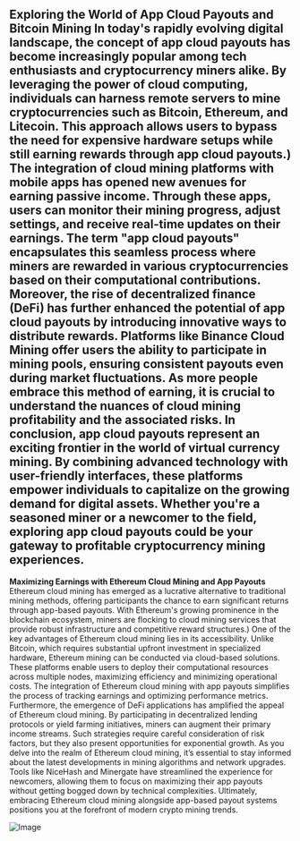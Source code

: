 **Exploring the World of App Cloud Payouts and Bitcoin Mining**
In today's rapidly evolving digital landscape, the concept of app cloud payouts has become increasingly popular among tech enthusiasts and cryptocurrency miners alike. By leveraging the power of cloud computing, individuals can harness remote servers to mine cryptocurrencies such as Bitcoin, Ethereum, and Litecoin. This approach allows users to bypass the need for expensive hardware setups while still earning rewards through app cloud payouts.)
The integration of cloud mining platforms with mobile apps has opened new avenues for earning passive income. Through these apps, users can monitor their mining progress, adjust settings, and receive real-time updates on their earnings. The term "app cloud payouts" encapsulates this seamless process where miners are rewarded in various cryptocurrencies based on their computational contributions.
Moreover, the rise of decentralized finance (DeFi) has further enhanced the potential of app cloud payouts by introducing innovative ways to distribute rewards. Platforms like Binance Cloud Mining offer users the ability to participate in mining pools, ensuring consistent payouts even during market fluctuations. As more people embrace this method of earning, it is crucial to understand the nuances of cloud mining profitability and the associated risks.
In conclusion, app cloud payouts represent an exciting frontier in the world of virtual currency mining. By combining advanced technology with user-friendly interfaces, these platforms empower individuals to capitalize on the growing demand for digital assets. Whether you're a seasoned miner or a newcomer to the field, exploring app cloud payouts could be your gateway to profitable cryptocurrency mining experiences.
---
**Maximizing Earnings with Ethereum Cloud Mining and App Payouts**
Ethereum cloud mining has emerged as a lucrative alternative to traditional mining methods, offering participants the chance to earn significant returns through app-based payouts. With Ethereum's growing prominence in the blockchain ecosystem, miners are flocking to cloud mining services that provide robust infrastructure and competitive reward structures.)
One of the key advantages of Ethereum cloud mining lies in its accessibility. Unlike Bitcoin, which requires substantial upfront investment in specialized hardware, Ethereum mining can be conducted via cloud-based solutions. These platforms enable users to deploy their computational resources across multiple nodes, maximizing efficiency and minimizing operational costs. The integration of Ethereum cloud mining with app payouts simplifies the process of tracking earnings and optimizing performance metrics.
Furthermore, the emergence of DeFi applications has amplified the appeal of Ethereum cloud mining. By participating in decentralized lending protocols or yield farming initiatives, miners can augment their primary income streams. Such strategies require careful consideration of risk factors, but they also present opportunities for exponential growth.
As you delve into the realm of Ethereum cloud mining, it’s essential to stay informed about the latest developments in mining algorithms and network upgrades. Tools like NiceHash and Minergate have streamlined the experience for newcomers, allowing them to focus on maximizing their app payouts without getting bogged down by technical complexities. Ultimately, embracing Ethereum cloud mining alongside app-based payout systems positions you at the forefront of modern crypto mining trends.


![Image](https://github.com/user-attachments/assets/d7419ec9-dc67-403f-bf28-8faea5f1f74f)